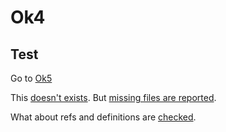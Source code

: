 # Ok4

## Test

Go to [Ok5](../dir5/ok5.md#test)

This [doesn't exists](#alpha).
But [missing files are reported](missing-example.js).

What about refs and definitions are [checked][beta].

[beta]: #beta
